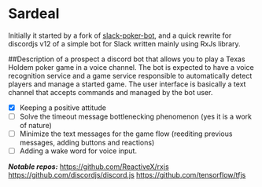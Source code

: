 # Sardeal
Initially it started by a fork of [slack-poker-bot](https://github.com/CharlieHess/slack-poker-bot), and a quick rewrite for discordjs v12 of a simple bot for Slack written mainly using RxJs library.

##Description of a prospect
a discord bot that allows you to play a Texas Holdem poker game in a voice channel. The bot is expected to have a voice recognition service and a game service responsible to automatically detect players and manage a started game. The user interface is basically a text channel that accepts commands and managed by the bot user.

- [x] Keeping a positive attitude
- [ ] Solve the timeout message bottlenecking phenomenon (yes it is a work of nature)
- [ ] Minimize the text messages for the game flow (reediting previous messages, adding buttons and reactions)
- [ ] Adding a wake word for voice input.

***Notable repos:***
 https://github.com/ReactiveX/rxjs
 https://github.com/discordjs/discord.js
 https://github.com/tensorflow/tfjs
